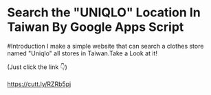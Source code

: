 # Search the "UNIQLO" Location In Taiwan By Google Apps Script

#Introduction
I make a simple website that can search  a clothes store named "Uniqlo" all stores in Taiwan.Take a Look at it!

(Just click the link 👇)
<br></br>
https://cutt.ly/RZRb5pj
